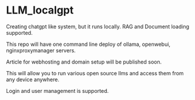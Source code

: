# LLM_localgpt
Creating chatgpt like system, but it runs locally. RAG and Document loading supported.

This repo will have one command line deploy of ollama, openwebui, nginxproxymanager servers.

Article for webhosting and domain setup will be published soon.

This will allow you to run various open source llms and access them from any device anywhere.

Login and user management is supported.
